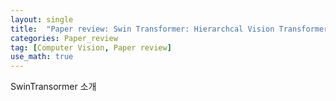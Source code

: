 ```yaml
---
layout: single
title:  "Paper review: Swin Transformer: Hierarchcal Vision Transformer Using Shifted Windows"
categories: Paper_review
tag: [Computer Vision, Paper review]
use_math: true
---
```


SwinTransormer 소개